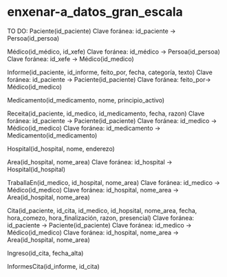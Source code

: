 ﻿# enxenar-a_datos_gran_escala
TO DO:
Paciente(id_paciente)
Clave foránea: id_paciente -> Persoa(id_persoa)

Médico(id_médico, id_xefe)
Clave foránea: id_médico -> Persoa(id_persoa)
Clave foránea: id_xefe -> Médico(id_medico)

Informe(id_paciente, id_informe, feito_por, fecha, categoría, texto)
Clave foránea: id_paciente -> Paciente(id_paciente)
Clave foránea: feito_por-> Médico(id_medico)

Medicamento(id_medicamento, nome, principio_activo)

Receita(id_paciente, id_medico, id_medicamento, fecha, razon)
Clave foránea: id_paciente -> Paciente(id_paciente)
Clave foránea: id_medico -> Médico(id_medico)
Clave foránea: id_medicamento -> Medicamento(id_medicamento)


Hospital(id_hospital, nome, enderezo)

Area(id_hospital, nome_area)
Clave foránea: id_hospital -> Hospital(id_hospital)

TraballaEn(id_medico, id_hospital, nome_area)
Clave foránea: id_medico -> Médico(id_medico)
Clave foránea: id_hospital, nome_area -> Area(id_hospital, nome_area)

Cita(id_paciente, id_cita, id_medico, id_hopsital, nome_area, fecha, hora_comezo, hora_finalización, razon, presencial)
Clave foránea: id_paciente -> Paciente(id_paciente)
Clave foránea: id_medico -> Médico(id_medico)
Clave foránea: id_hospital, nome_area -> Area(id_hospital, nome_area)


Ingreso(id_cita, fecha_alta)

InformesCita(id_informe, id_cita)



